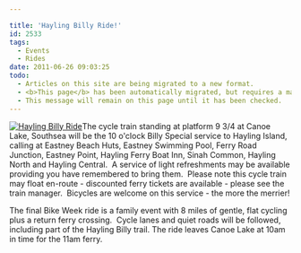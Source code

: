 ```yaml
---

title: 'Hayling Billy Ride!'
id: 2533
tags:
  - Events
  - Rides
date: 2011-06-26 09:03:25
todo:
  - Articles on this site are being migrated to a new format.
  - <b>This page</b> has been automatically migrated, but requires a manual check-&amp;-tune to ensure the format and links all work as expected.
  - This message will remain on this page until it has been checked.
---
```


[![Hayling Billy Ride](http://www.pompeybug.co.uk/wp-content/uploads/2011/06/Hayling-Billy-Ride-300x199.jpg "Hayling Billy Ride")](http://www.pompeybug.co.uk/wp-content/uploads/2011/06/Hayling-Billy-Ride.jpg)The cycle train standing at platform 9 3/4 at Canoe Lake, Southsea will be the 10 o'clock Billy Special service to Hayling Island, calling at Eastney Beach Huts, Eastney Swimming Pool, Ferry Road Junction, Eastney Point, Hayling Ferry Boat Inn, Sinah Common, Hayling North and Hayling Central.  A service of light refreshments may be available providing you have remembered to bring them.  Please note this cycle train may float en-route - discounted ferry tickets are available - please see the train manager.  Bicycles are welcome on this service - the more the merrier!

The final Bike Week ride is a family event with 8 miles of gentle, flat cycling plus a return ferry crossing.  Cycle lanes and quiet roads will be followed, including part of the Hayling Billy trail. The ride leaves Canoe Lake at 10am in time for the 11am ferry.